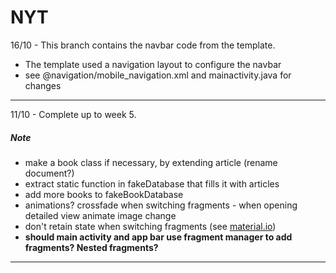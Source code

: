 # NYT

16/10 - This branch contains the navbar code from the template. 
- The template used a navigation layout to configure the navbar 
- see @navigation/mobile_navigation.xml and mainactivity.java for changes

---
11/10 - Complete up to week 5.

##### Note 
  - make a book class if necessary, by extending article (rename document?)
  - extract static function in fakeDatabase that fills it with articles
  - add more books to fakeBookDatabase
  - animations? crossfade when switching fragments - when opening detailed view animate image change
  - don't retain state when switching fragments (see [material.io](https://material.io/components/bottom-navigation/#behavior))
  - **should main activity and app bar use fragment manager to add fragments? Nested fragments?**

---



